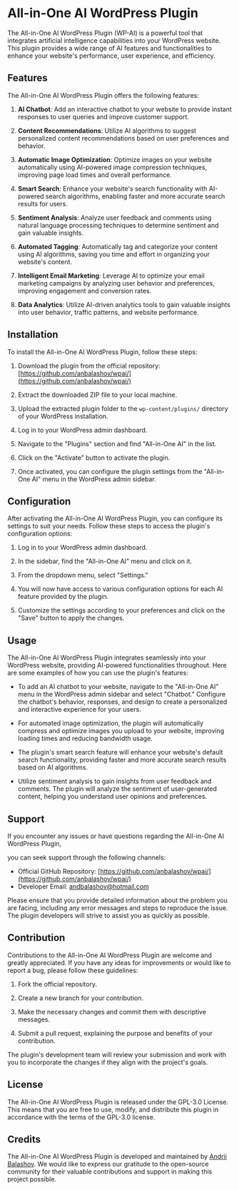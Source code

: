 # All-in-One AI WordPress Plugin

The All-in-One AI WordPress Plugin (WP-AI) is a powerful tool that integrates artificial intelligence capabilities into your WordPress website. This plugin provides a wide range of AI features and functionalities to enhance your website's performance, user experience, and efficiency.

## Features

The All-in-One AI WordPress Plugin offers the following features:

1. **AI Chatbot**: Add an interactive chatbot to your website to provide instant responses to user queries and improve customer support.

2. **Content Recommendations**: Utilize AI algorithms to suggest personalized content recommendations based on user preferences and behavior.

3. **Automatic Image Optimization**: Optimize images on your website automatically using AI-powered image compression techniques, improving page load times and overall performance.

4. **Smart Search**: Enhance your website's search functionality with AI-powered search algorithms, enabling faster and more accurate search results for users.

5. **Sentiment Analysis**: Analyze user feedback and comments using natural language processing techniques to determine sentiment and gain valuable insights.

6. **Automated Tagging**: Automatically tag and categorize your content using AI algorithms, saving you time and effort in organizing your website's content.

7. **Intelligent Email Marketing**: Leverage AI to optimize your email marketing campaigns by analyzing user behavior and preferences, improving engagement and conversion rates.

8. **Data Analytics**: Utilize AI-driven analytics tools to gain valuable insights into user behavior, traffic patterns, and website performance.

## Installation

To install the All-in-One AI WordPress Plugin, follow these steps:

1. Download the plugin from the official repository: [https://github.com/anbalashov/wpai/](https://github.com/anbalashov/wpai/)

2. Extract the downloaded ZIP file to your local machine.

3. Upload the extracted plugin folder to the `wp-content/plugins/` directory of your WordPress installation.

4. Log in to your WordPress admin dashboard.

5. Navigate to the "Plugins" section and find "All-in-One AI" in the list.

6. Click on the "Activate" button to activate the plugin.

7. Once activated, you can configure the plugin settings from the "All-in-One AI" menu in the WordPress admin sidebar.

## Configuration

After activating the All-in-One AI WordPress Plugin, you can configure its settings to suit your needs. Follow these steps to access the plugin's configuration options:

1. Log in to your WordPress admin dashboard.

2. In the sidebar, find the "All-in-One AI" menu and click on it.

3. From the dropdown menu, select "Settings."

4. You will now have access to various configuration options for each AI feature provided by the plugin.

5. Customize the settings according to your preferences and click on the "Save" button to apply the changes.

## Usage

The All-in-One AI WordPress Plugin integrates seamlessly into your WordPress website, providing AI-powered functionalities throughout. Here are some examples of how you can use the plugin's features:

- To add an AI chatbot to your website, navigate to the "All-in-One AI" menu in the WordPress admin sidebar and select "Chatbot." Configure the chatbot's behavior, responses, and design to create a personalized and interactive experience for your users.

- For automated image optimization, the plugin will automatically compress and optimize images you upload to your website, improving loading times and reducing bandwidth usage.

- The plugin's smart search feature will enhance your website's default search functionality, providing faster and more accurate search results based on AI algorithms.

- Utilize sentiment analysis to gain insights from user feedback and comments. The plugin will analyze the sentiment of user-generated content, helping you understand user opinions and preferences.

## Support

If you encounter any issues or have questions regarding the All-in-One AI WordPress Plugin,

 you can seek support through the following channels:

- Official GitHub Repository: [https://github.com/anbalashov/wpai/](https://github.com/anbalashov/wpai/)
- Developer Email: [andbalashov@hotmail.com](mailto:andbalashov@hotmail.com)

Please ensure that you provide detailed information about the problem you are facing, including any error messages and steps to reproduce the issue. The plugin developers will strive to assist you as quickly as possible.

## Contribution

Contributions to the All-in-One AI WordPress Plugin are welcome and greatly appreciated. If you have any ideas for improvements or would like to report a bug, please follow these guidelines:

1. Fork the official repository.

2. Create a new branch for your contribution.

3. Make the necessary changes and commit them with descriptive messages.

4. Submit a pull request, explaining the purpose and benefits of your contribution.

The plugin's development team will review your submission and work with you to incorporate the changes if they align with the project's goals.

## License

The All-in-One AI WordPress Plugin is released under the GPL-3.0 License. This means that you are free to use, modify, and distribute this plugin in accordance with the terms of the GPL-3.0 license.

## Credits

The All-in-One AI WordPress Plugin is developed and maintained by [Andrii Balashov](https://github.com/andbalashov). We would like to express our gratitude to the open-source community for their valuable contributions and support in making this project possible.